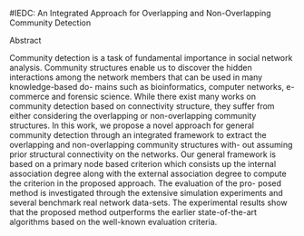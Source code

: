 #IEDC: An Integrated Approach for Overlapping and Non-Overlapping Community Detection

Abstract

Community detection is a task of fundamental importance in social network
analysis. Community structures enable us to discover the hidden interactions
among the network members that can be used in many knowledge-based do-
mains such as bioinformatics, computer networks, e-commerce and forensic
science. While there exist many works on community detection based on
connectivity structure, they suffer from either considering the overlapping
or non-overlapping community structures. In this work, we propose a novel
approach for general community detection through an integrated framework
to extract the overlapping and non-overlapping community structures with-
out assuming prior structural connectivity on the networks. Our general
framework is based on a primary node based criterion which consists up
the internal association degree along with the external association degree to
compute the criterion in the proposed approach. The evaluation of the pro-
posed method is investigated through the extensive simulation experiments
and several benchmark real network data-sets. The experimental results show
that the proposed method outperforms the earlier state-of-the-art algorithms
based on the well-known evaluation criteria.
